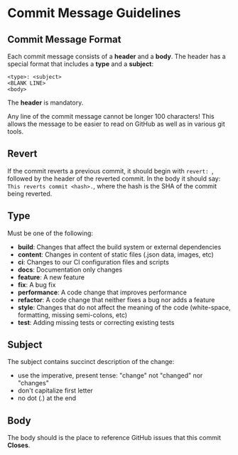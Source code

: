 # Commit Message Guidelines

## Commit Message Format
Each commit message consists of a **header** and a **body**.  The header has a special
format that includes a **type** and a **subject**:

```
<type>: <subject>
<BLANK LINE>
<body>
```

The **header** is mandatory.

Any line of the commit message cannot be longer 100 characters! This allows the message to be easier
to read on GitHub as well as in various git tools.

## Revert
If the commit reverts a previous commit, it should begin with `revert: `, followed by the header of the reverted commit. In the body it should say: `This reverts commit <hash>.`, where the hash is the SHA of the commit being reverted.

## Type
Must be one of the following:

* **build**: Changes that affect the build system or external dependencies
* **content**: Changes in content of static files (.json data, images, etc)
* **ci**: Changes to our CI configuration files and scripts
* **docs**: Documentation only changes
* **feature**: A new feature
* **fix**: A bug fix
* **performance**: A code change that improves performance
* **refactor**: A code change that neither fixes a bug nor adds a feature
* **style**: Changes that do not affect the meaning of the code (white-space, formatting, missing
  semi-colons, etc)
* **test**: Adding missing tests or correcting existing tests

## Subject
The subject contains succinct description of the change:

* use the imperative, present tense: "change" not "changed" nor "changes"
* don't capitalize first letter
* no dot (.) at the end

## Body
The body should is the place to reference GitHub issues that this commit **Closes**.